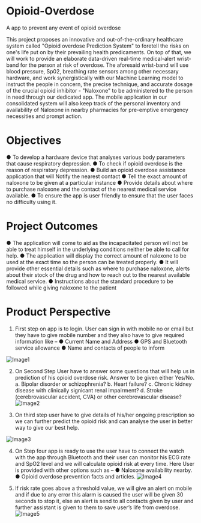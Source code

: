 # Opioid-Overdose

A app to prevent any event of opioid overdose

This project proposes an innovative and out-of-the-ordinary healthcare system called
"Opioid overdose Prediction System" to foretell the risks on one's life put on by their
prevailing health predicaments. On top of that, we will work to provide an elaborate
data-driven real-time medical-alert wrist-band for the person at risk of overdose.
The aforesaid wrist-band will use blood pressure, Sp02, breathing rate sensors among
other necessary hardware, and work synergistically with our Machine Learning model
to instruct the people in concern, the precise technique, and accurate dosage of the
crucial opioid inhibitor - "Naloxone" to be administered
to the person in need through our dedicated app.
The mobile application in our consolidated system will also keep track of the personal
inventory and availability of Naloxone in nearby pharmacies for pre-emptive
emergency necessities and prompt action.


# Objectives

● To develop a hardware device that analyses various body parameters that
cause respiratory depression.
● To check if opioid overdose is the reason of respiratory depression.
● Build an opioid overdose assistance application that will Notify the nearest contact
● Tell the exact amount of naloxone to be given at a particular instance
● Provide details about where to purchase naloxone and the contact of the nearest medical service available.
● To ensure the app is user friendly to ensure that the user faces no difficulty
using it.


# Project Outcomes 

● The application will come to aid as the incapacitated person will not be able to
treat himself in the underlying conditions neither be able to call for help.
● The application will display the correct amount of naloxone to be used
at the exact time so the person can be treated properly.
● It will provide other essential details such as where to purchase naloxone,
alerts about their stock of the drug and how to reach out to the nearest
available medical service.
● Instructions about the standard procedure to be followed while giving
naloxone to the patient  

# Product Perspective


1. First step on app is to login. User can sign in 
with mobile no or email but they have to give
mobile number and they also have to give
required information like –
● Current Name and Address
● GPS and Bluetooth service allowance
● Name and contacts of people to inform

![Image1](https://github.com/Jaisood08/Opioid-Overdose/blob/main/Designs/1-01.jpg)


2. On Second Step User have to answer some
questions that will help us in prediction of his
opioid overdose risk. Answer to be given
either Yes/No.
a. Bipolar disorder or schizophrenia?
b. Heart failure?
c. Chronic kidney disease with clinically
signicant renal impairment?
d. Stroke (cerebrovascular accident, CVA) or
other cerebrovascular disease?
![Image2](https://github.com/Jaisood08/Opioid-Overdose/blob/main/Designs/1-04.jpg)


3. On third step user have to give details of
his/her ongoing prescription so we can
further predict the opioid risk and can analyse
the user in better way to give our best help.

![Image3](https://github.com/Jaisood08/Opioid-Overdose/blob/main/Designs/1-05.jpg)


4. On Step four app is ready to use the user have
to connect the watch with the app through
Bluetooth and their user can monitor his ECG
rate and SpO2 level and we will calculate
opioid risk at every time.
Here User is provided with other options
such as –
● Naloxone availability nearby.
● Opioid overdose prevention facts and articles.
![Image4](https://github.com/Jaisood08/Opioid-Overdose/blob/main/Designs/1-02.jpg)


5. If risk rate goes above a threshold value, we
will give an alert on mobile and if due to any
error this alarm is caused the user will be
given 30 seconds to stop it, else an alert is
send to all contacts given by user and further
assistant is given to them to save user’s life
from overdose.
![Image5](https://github.com/Jaisood08/Opioid-Overdose/blob/main/Designs/1-03.jpg)


